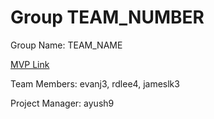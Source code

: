 # Group TEAM_NUMBER

Group Name: TEAM_NAME

[MVP Link](http://cs196.cs.illinois.edu)

Team Members: evanj3, rdlee4, jameslk3

Project Manager: ayush9

